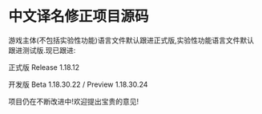 # 中文译名修正项目源码

游戏主体(不包括实验性功能)语言文件默认跟进正式版,实验性功能语言文件默认跟进测试版.现已跟进:

正式版 Release 1.18.12

开发版 Beta 1.18.30.22 / Preview 1.18.30.24

项目仍在不断改进中!欢迎提出宝贵的意见!
